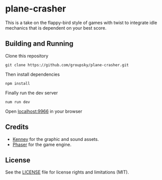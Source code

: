 # plane-crasher

This is a take on the flappy-bird style of games with twist to integrate idle mechanics that is dependent on your best score.

## Building and Running

Clone this repository

```
git clone https://github.com/groupsky/plane-crasher.git
```

Then install dependencies
```
npm install
```

Finally run the dev server
```
num run dev
```

Open [localhost:9966](http://localhost:9966/) in your browser

## Credits

* [Kenney](http://kenney.nl) for the graphic and sound assets.
* [Phaser](https://phaser.io) for the game engine.

## License

See the [LICENSE](LICENSE.md) file for license rights and limitations (MIT).